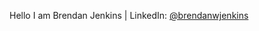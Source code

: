 Hello I am Brendan Jenkins | LinkedIn: [@brendanwjenkins](https://www.linkedin.com/in/brendanwjenkins/)

<!---
BrendanJenkins/BrendanJenkins is a ✨ special ✨ repository because its `README.md` (this file) appears on your GitHub profile.
You can click the Preview link to take a look at your changes.
--->
